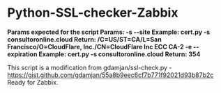 # Python-SSL-checker-Zabbix

**Params expected for the script
Params:
-s --site Example: cert.py -s consultoronline.cloud
Return: /C=US/ST=CA/L=San Francisco/O=CloudFlare, Inc./CN=CloudFlare Inc ECC CA-2
-e --expiration Example: cert.py -s consultoronline.cloud
Return: 354**
    
This script is a modification from  gdamjan/ssl-check.py - https://gist.github.com/gdamjan/55a8b9eec6cf7b771f92021d93b87b2c
Ready for Zabbix.
